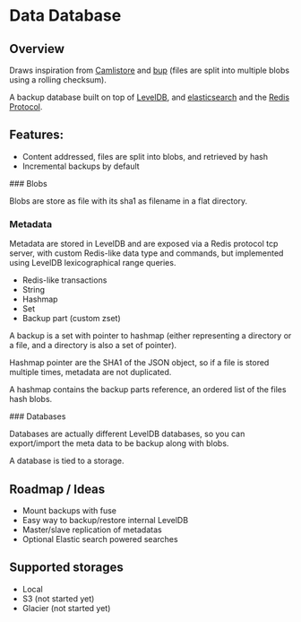 Data Database
=============

## Overview

Draws inspiration from [Camlistore](camlistore.org) and [bup](https://github.com/bup/bup) (files are split into multiple blobs using a rolling checksum).

A backup database built on top of [LevelDB](https://code.google.com/p/leveldb/), and [elasticsearch](http://www.elasticsearch.org/) and the [Redis Protocol](http://redis.io/topics/protocol).

## Features:
 
- Content addressed, files are split into blobs, and retrieved by hash
- Incremental backups by default

### Blobs

Blobs are store as file with its sha1 as filename in a flat directory.

### Metadata

Metadata are stored in LevelDB and are exposed via a Redis protocol tcp server, with custom Redis-like data type and commands, but implemented using LevelDB lexicographical range queries.

- Redis-like transactions
- String
- Hashmap
- Set
- Backup part (custom zset)

A backup is a set with pointer to hashmap (either representing a directory or a file, and a directory is also a set of pointer).

Hashmap pointer are the SHA1 of the JSON object, so if a file is stored multiple times, metadata are not duplicated.

A hashmap contains the backup parts reference, an ordered list of the files hash blobs.

### Databases

Databases are actually different LevelDB databases, so you can export/import the meta data to be backup along with blobs.

A database is tied to a storage.

## Roadmap / Ideas

- Mount backups with fuse
- Easy way to backup/restore internal LevelDB
- Master/slave replication of metadatas
- Optional Elastic search powered searches

## Supported storages

- Local
- S3 (not started yet)
- Glacier (not started yet)
